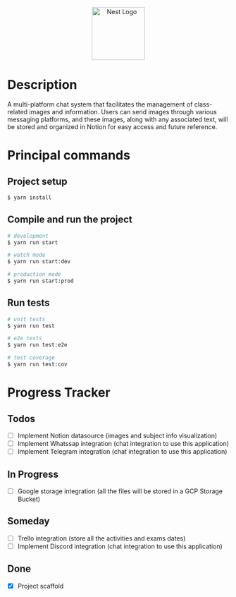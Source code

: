 <p align="center">
  <a href="http://nestjs.com/" target="blank"><img src="https://nestjs.com/img/logo-small.svg" width="120" alt="Nest Logo" /></a>
</p>

# Description

A multi-platform chat system that facilitates the management of class-related images and information. Users can send images through various messaging platforms, and these images, along with any associated text, will be stored and organized in Notion for easy access and future reference.

# Principal commands

## Project setup

```bash
$ yarn install
```

## Compile and run the project

```bash
# development
$ yarn run start

# watch mode
$ yarn run start:dev

# production mode
$ yarn run start:prod
```

## Run tests

```bash
# unit tests
$ yarn run test

# e2e tests
$ yarn run test:e2e

# test coverage
$ yarn run test:cov
```
# Progress Tracker

## Todos

- [ ] Implement Notion datasource (images and subject info visualization)
- [ ] Implement Whatssap integration (chat integration to use this application)
- [ ] Implement Telegram integration (chat integration to use this application)

## In Progress

- [ ] Google storage integration (all the files will be stored in a GCP Storage Bucket)

## Someday

- [ ] Trello integration (store all the activities and exams dates)
- [ ] Implement Discord integration (chat integration to use this application)

## Done

- [x] Project scaffold